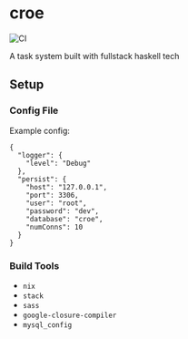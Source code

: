 # croe

![CI](https://github.com/IsumiF/croe/workflows/CI/badge.svg)

A task system built with fullstack haskell tech

## Setup

### Config File

Example config:
```
{
  "logger": {
    "level": "Debug"
  },
  "persist": {
    "host": "127.0.0.1",
    "port": 3306,
    "user": "root",
    "password": "dev",
    "database": "croe",
    "numConns": 10
  }
}
```

### Build Tools
- `nix`
- `stack`
- `sass`
- `google-closure-compiler`
- `mysql_config`

